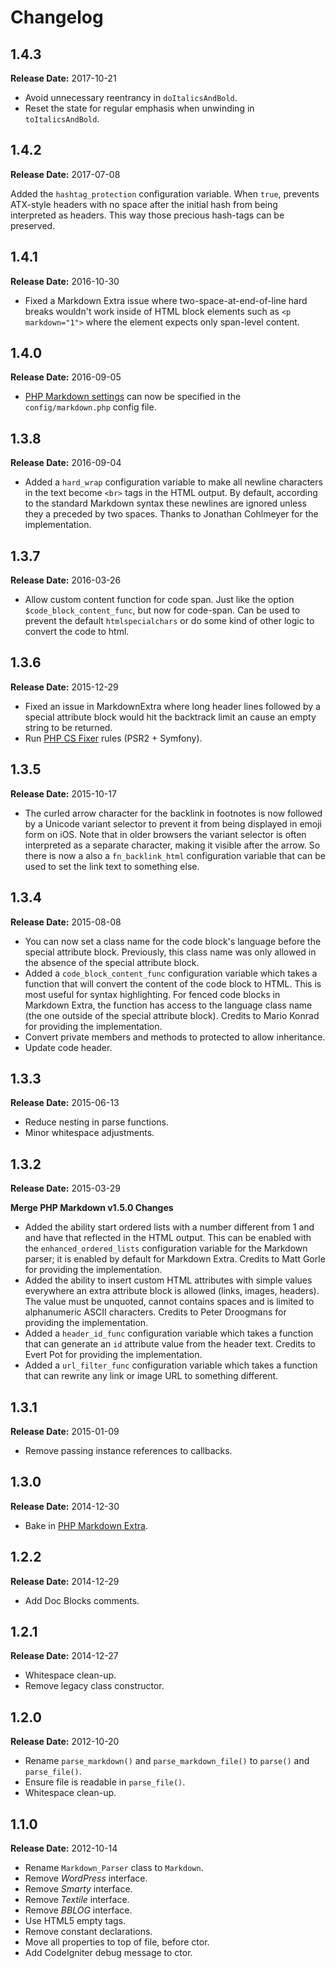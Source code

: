 # Changelog

## 1.4.3

**Release Date:** 2017-10-21

- Avoid unnecessary reentrancy in `doItalicsAndBold`.
- Reset the state for regular emphasis when unwinding in `toItalicsAndBold`.

## 1.4.2

**Release Date:** 2017-07-08

Added the `hashtag_protection` configuration variable. When `true`, prevents
ATX-style headers with no space after the initial hash from being interpreted as
headers. This way those precious hash-tags can be preserved.

## 1.4.1

**Release Date:** 2016-10-30

- Fixed a Markdown Extra issue where two-space-at-end-of-line hard breaks
  wouldn't work inside of HTML block elements such as `<p markdown="1">` where
  the element expects only span-level content.

## 1.4.0

**Release Date:** 2016-09-05

- [PHP Markdown settings](https://michelf.ca/projects/php-markdown/configuration/)
  can now be specified in the `config/markdown.php` config file.

## 1.3.8

**Release Date:** 2016-09-04

- Added a `hard_wrap` configuration variable to make all newline characters in
  the text become `<br>` tags in the HTML output. By default, according to the
  standard Markdown syntax these newlines are ignored unless they a preceded by
  two spaces. Thanks to Jonathan Cohlmeyer for the implementation.

## 1.3.7

**Release Date:** 2016-03-26

- Allow custom content function for code span. Just like the option
  `$code_block_content_func`, but now for code-span. Can be used to prevent the
  default `htmlspecialchars` or do some kind of other logic to convert the code
  to html.

## 1.3.6

**Release Date:** 2015-12-29

- Fixed an issue in MarkdownExtra where long header lines followed by a special
  attribute block would hit the backtrack limit an cause an empty string to be
  returned.
- Run [PHP CS Fixer](https://github.com/FriendsOfPHP/PHP-CS-Fixer) rules (PSR2 + Symfony).

## 1.3.5

**Release Date:** 2015-10-17

- The curled arrow character for the backlink in footnotes is now followed by a
  Unicode variant selector to prevent it from being displayed in emoji form on
  iOS. Note that in older browsers the variant selector is often interpreted as
  a separate character, making it visible after the arrow. So there is now a
  also a `fn_backlink_html` configuration variable that can be used to set the
  link text to something else.

## 1.3.4

**Release Date:** 2015-08-08

- You can now set a class name for the code block's language before the special
  attribute block. Previously, this class name was only allowed in the absence
  of the special attribute block.
- Added a `code_block_content_func` configuration variable which takes a
  function that will convert the content of the code block to HTML. This is most
  useful for syntax highlighting. For fenced code blocks in Markdown Extra, the
  function has access to the language class name (the one outside of the special
  attribute block). Credits to Mario Konrad for providing the implementation.
- Convert private members and methods to protected to allow inheritance.
- Update code header.

## 1.3.3

**Release Date:** 2015-06-13

- Reduce nesting in parse functions.
- Minor whitespace adjustments.

## 1.3.2

**Release Date:** 2015-03-29

**Merge PHP Markdown v1.5.0 Changes**

- Added the ability start ordered lists with a number different from 1 and and
  have that reflected in the HTML output. This can be enabled with the
  `enhanced_ordered_lists` configuration variable for the Markdown parser; it
  is enabled by default for Markdown Extra. Credits to Matt Gorle for
  providing the implementation.
- Added the ability to insert custom HTML attributes with simple values
  everywhere an extra attribute block is allowed (links, images, headers). The
  value must be unquoted, cannot contains spaces and is limited to
  alphanumeric ASCII characters. Credits to Peter Droogmans for providing the
  implementation.
- Added a `header_id_func` configuration variable which takes a function that
  can generate an `id` attribute value from the header text. Credits to Evert
  Pot for providing the implementation.
- Added a `url_filter_func` configuration variable which takes a function that
  can rewrite any link or image URL to something different.

## 1.3.1

**Release Date:** 2015-01-09

- Remove passing instance references to callbacks.

## 1.3.0

**Release Date:** 2014-12-30

- Bake in [PHP Markdown Extra](https://michelf.ca/projects/php-markdown/extra/).

## 1.2.2

**Release Date:** 2014-12-29

- Add Doc Blocks comments.

## 1.2.1

**Release Date:** 2014-12-27

- Whitespace clean-up.
- Remove legacy class constructor.

## 1.2.0

**Release Date:** 2012-10-20

- Rename `parse_markdown()` and `parse_markdown_file()` to `parse()` and `parse_file()`.
- Ensure file is readable in `parse_file()`.
- Whitespace clean-up.

## 1.1.0

**Release Date:** 2012-10-14

- Rename `Markdown_Parser` class to `Markdown`.
- Remove *WordPress* interface.
- Remove *Smarty* interface.
- Remove *Textile* interface.
- Remove *BBLOG* interface.
- Use HTML5 empty tags.
- Remove constant declarations.
- Move all properties to top of file, before ctor.
- Add CodeIgniter debug message to ctor.
